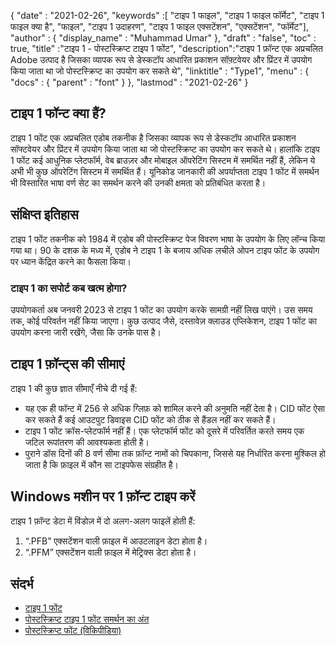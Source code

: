 {
  "date" : "2021-02-26",
  "keywords" :[ "टाइप 1 फाइल", "टाइप 1 फाइल फॉर्मेट", "टाइप 1 फाइल क्या है", "फाइल", "टाइप 1 उदाहरण", "टाइप 1 फाइल एक्सटेंशन", "एक्सटेंशन", "फॉर्मेट"],
  "author" : {
    "display_name" : "Muhammad Umar"
},
  "draft" : "false",
  "toc" : true,
  "title" :"टाइप 1 - पोस्टस्क्रिप्ट टाइप 1 फोंट",
  "description":"टाइप 1 फ़ॉन्ट एक अप्रचलित Adobe उत्पाद है जिसका व्यापक रूप से डेस्कटॉप आधारित प्रकाशन सॉफ़्टवेयर और प्रिंटर में उपयोग किया जाता था जो पोस्टस्क्रिप्ट का उपयोग कर सकते थे",
  "linktitle" : "Type1",
  "menu" : {
    "docs" : {
      "parent" : "font"
}
},
  "lastmod" : "2021-02-26"
}

## टाइप 1 फॉन्ट क्या हैं?

टाइप 1 फोंट एक अप्रचलित एडोब तकनीक है जिसका व्यापक रूप से डेस्कटॉप आधारित प्रकाशन सॉफ्टवेयर और प्रिंटर में उपयोग किया जाता था जो पोस्टस्क्रिप्ट का उपयोग कर सकते थे। हालांकि टाइप 1 फोंट कई आधुनिक प्लेटफॉर्म, वेब ब्राउज़र और मोबाइल ऑपरेटिंग सिस्टम में समर्थित नहीं हैं, लेकिन ये अभी भी कुछ ऑपरेटिंग सिस्टम में समर्थित हैं। यूनिकोड जानकारी की अपर्याप्तता टाइप 1 फोंट में समर्थन भी विस्तारित भाषा वर्ण सेट का समर्थन करने की उनकी क्षमता को प्रतिबंधित करता है।

## संक्षिप्त इतिहास

टाइप 1 फोंट तकनीक को 1984 में एडोब की पोस्टस्क्रिप्ट पेज विवरण भाषा के उपयोग के लिए लॉन्च किया गया था। 90 के दशक के मध्य में, एडोब ने टाइप 1 के बजाय अधिक लचीले ओपन टाइप फोंट के उपयोग पर ध्यान केंद्रित करने का फैसला किया।

### टाइप 1 का सपोर्ट कब खत्म होगा?
उपयोगकर्ता अब जनवरी 2023 से टाइप 1 फोंट का उपयोग करके सामग्री नहीं लिख पाएंगे। उस समय तक, कोई परिवर्तन नहीं किया जाएगा।
कुछ उत्पाद जैसे, दस्तावेज़ क्लाउड एप्लिकेशन, टाइप 1 फोंट का उपयोग करना जारी रखेंगे, जैसा कि उनके पास है।


## टाइप 1 फ़ॉन्ट्स की सीमाएं

टाइप 1 की कुछ ज्ञात सीमाएँ नीचे दी गई हैं:

- यह एक ही फॉन्ट में 256 से अधिक ग्लिफ़ को शामिल करने की अनुमति नहीं देता है। CID फोंट ऐसा कर सकते हैं कई आउटपुट डिवाइस CID फोंट को ठीक से हैंडल नहीं कर सकते हैं।
- टाइप 1 फोंट क्रॉस-प्लेटफॉर्म नहीं हैं। एक प्लेटफॉर्म फोंट को दूसरे में परिवर्तित करते समय एक जटिल रूपांतरण की आवश्यकता होती है।
- पुराने डॉस दिनों की 8 वर्ण सीमा तक फ़ॉन्ट नामों को चिपकाना, जिससे यह निर्धारित करना मुश्किल हो जाता है कि फ़ाइल में कौन सा टाइपफेस संग्रहीत है।

## Windows मशीन पर 1 फ़ॉन्ट टाइप करें
टाइप 1 फ़ॉन्ट डेटा में विंडोज़ में दो अलग-अलग फाइलें होती हैं:

1. “.PFB” एक्सटेंशन वाली फ़ाइल में आउटलाइन डेटा होता है।
2. “.PFM” एक्सटेंशन वाली फ़ाइल में मेट्रिक्स डेटा होता है।

## संदर्भ
* [टाइप 1 फोंट](https://www.prepressure.com/fonts/basics/type1)
* [पोस्टस्क्रिप्ट टाइप 1 फोंट समर्थन का अंत](https://helpx.adobe.com/fonts/kb/postscript-type-1-fonts-end-of-support.html)
* [पोस्टस्क्रिप्ट फोंट (विकिपीडिया)](https://en.wikipedia.org/wiki/PostScript_fonts)

